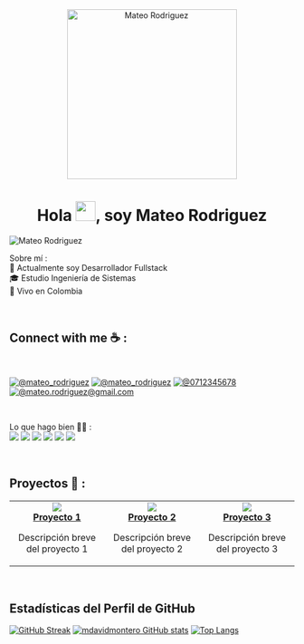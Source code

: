 <div align="center" width="50">
    <img alt="Mateo Rodriguez" src="https://firebasestorage.googleapis.com/v0/b/bienes-raices-c6130.appspot.com/o/propiedades%2Fbanner%20github.png?alt=media&token=ed4bc81a-a7f1-442d-9208-6add06b0db8e" width="300"/>
</div>
<h1 align="center">Hola <img src="https://media.giphy.com/media/hvRJCLFzcasrR4ia7z/giphy.gif" width="35">, soy Mateo Rodriguez</h1>
 
 
 <img src="https://komarev.com/ghpvc/?username=MateoRodriguez" alt="Mateo Rodriguez" />

Sobre mí :
<br/>
🏢 Actualmente soy  Desarrollador Fullstack  
🎓 Estudio Ingeniería de Sistemas 
<br/>
🏡 Vivo en Colombia

<br>

## Connect with me ☕ :

<br>

[![@mateo_rodriguez](https://img.icons8.com/fluency/48/000000/linkedin.png "@mateo_rodriguez")](https://www.linkedin.com/in/rodriguez-montero-mateo-david-09051427b/) [![@mateo_rodriguez](https://img.icons8.com/fluency/48/000000/twitter-squared.png "@mateo_rodriguez")](https://twitter.com/mateo_rodriguez) [![@0712345678](https://img.icons8.com/fluency/48/000000/phone-disconnected.png "@0712345678")](tel:0712345678) [![@mateo.rodriguez@gmail.com](https://img.icons8.com/fluency/48/000000/apple-mail.png "@mateo.rodriguez@gmail.com")](mateo.rodriguez@gmail.com)

<br>

Lo que hago bien 🧑‍💻 :
<br>
<img src="https://img.icons8.com/color/48/000000/react-native.png"/> <img src="https://img.icons8.com/color/48/000000/typescript.png"/> <img src="https://img.icons8.com/color/48/000000/nodejs.png"/> <img src="https://img.icons8.com/color/48/000000/mongodb.png"/> <img src="https://img.icons8.com/color/48/000000/firebase.png"/>  <img src="https://img.icons8.com/color/48/000000/prisma-orm.png"/> 

<br>

## Proyectos 🚀 :
<table>
  <tr>
    <td align="center" width="200">
      <img src="https://img.icons8.com/color/96/000000/project-management.png"/>
      <br />
      <b><a href="https://github.com/MateoRodriguez/Proyecto1">Proyecto 1</a></b>
      <p>Descripción breve del proyecto 1</p>
    </td>
    <td align="center" width="200">
      <img src="https://img.icons8.com/color/96/000000/project-management.png"/>
      <br />
      <b><a href="https://github.com/MateoRodriguez/Proyecto2">Proyecto 2</a></b>
      <p>Descripción breve del proyecto 2</p>
    </td>
    <td align="center" width="200">
      <img src="https://img.icons8.com/color/96/000000/project-management.png"/>
      <br />
      <b><a href="https://github.com/MateoRodriguez/Proyecto3">Proyecto 3</a></b>
      <p>Descripción breve del proyecto 3</p>
    </td>
  </tr>
</table>

</div>
<br/>

## Estadísticas del Perfil de GitHub
[![GitHub Streak](https://github-readme-streak-stats.herokuapp.com?user=mdavidmontero&theme=algolia&date_format=M%20j%5B%2C%20Y%5D)](https://git.io/streak-stats) [![mdavidmontero GitHub stats](https://github-readme-stats.vercel.app/api?username=mdavidmontero&theme=algolia)](https://github.com/mdavidmontero/github-readme-stats) [![Top Langs](https://github-readme-stats.vercel.app/api/top-langs/?username=mdavidmontero&theme=algolia)](https://github.com/mdavidmontero/github-readme-stats)
<div align="center">

<br>
